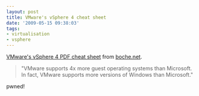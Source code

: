 ```yaml
---
layout: post
title: VMware's vSphere 4 cheat sheet
date: '2009-05-15 09:38:03'
tags:
- virtualisation
- vsphere
---
```



[VMware's vSphere 4 PDF cheat sheet](http://www.boche.net/blog/wp-content/uploads/2009/VsphereData.pdf) from [boche.net](http://www.boche.net/).

> "VMware supports 4x more guest operating systems than Microsoft. In fact, VMware supports more versions of Windows than Microsoft."

pwned!


